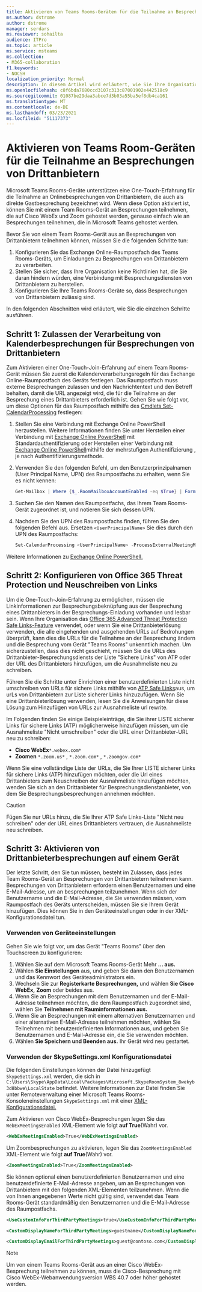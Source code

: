 ```yaml
---
title: Aktivieren von Teams Rooms-Geräten für die Teilnahme an Besprechungen von Drittanbietern
ms.author: dstrome
author: dstrome
manager: serdars
ms.reviewer: sohailta
audience: ITPro
ms.topic: article
ms.service: msteams
ms.collection:
- M365-collaboration
f1.keywords:
- NOCSH
localization_priority: Normal
description: In diesem Artikel wird erläutert, wie Sie Ihre Organisation und Teams Rooms-Geräte konfigurieren, um die Teilnahme von Drittanbietern an Cisco WebEx und Zoom zu unterstützen.
ms.openlocfilehash: c8f6bda7680ccd3107c313c87001902e442518c9
ms.sourcegitcommit: 01087be29daa3abce7d3b03a55ba5ef8db4ca161
ms.translationtype: MT
ms.contentlocale: de-DE
ms.lasthandoff: 03/23/2021
ms.locfileid: "51117373"
---
```

# <a name="enable-teams-room-devices-to-join-third-party-meetings"></a>Aktivieren von Teams Room-Geräten für die Teilnahme an Besprechungen von Drittanbietern

Microsoft Teams Rooms-Geräte unterstützen eine One-Touch-Erfahrung für die Teilnahme an Onlinebesprechungen von Drittanbietern, die auch als direkte Gastbesprechung bezeichnet wird. Wenn diese Option aktiviert ist, können Sie mit einem Team Rooms-Gerät an Besprechungen teilnehmen, die auf Cisco WebEx und Zoom gehostet werden, genauso einfach wie an Besprechungen teilnehmen, die in Microsoft Teams gehostet werden.

Bevor Sie von einem Team Rooms-Gerät aus an Besprechungen von Drittanbietern teilnehmen können, müssen Sie die folgenden Schritte tun:

1. Konfigurieren Sie das Exchange Online-Raumpostfach des Teams Rooms-Geräts, um Einladungen zu Besprechungen von Drittanbietern zu verarbeiten.
2. Stellen Sie sicher, dass Ihre Organisation keine Richtlinien hat, die Sie daran hindern würden, eine Verbindung mit Besprechungsdiensten von Drittanbietern zu herstellen.
3. Konfigurieren Sie Ihre Teams Rooms-Geräte so, dass Besprechungen von Drittanbietern zulässig sind.

In den folgenden Abschnitten wird erläutert, wie Sie die einzelnen Schritte ausführen.

## <a name="step-1-allow-calendar-invite-processing-for-third-party-meetings"></a>Schritt 1: Zulassen der Verarbeitung von Kalenderbesprechungen für Besprechungen von Drittanbietern

Zum Aktivieren einer One-Touch-Join-Erfahrung auf einem Team Rooms-Gerät müssen Sie zuerst die Kalenderverarbeitungsregeln für das Exchange Online-Raumpostfach des Geräts festlegen. Das Raumpostfach muss externe Besprechungen zulassen und den Nachrichtentext und den Betreff behalten, damit die URL angezeigt wird, die für die Teilnahme an der Besprechung eines Drittanbieters erforderlich ist. Gehen Sie wie folgt vor, um diese Optionen für das Raumpostfach mithilfe des [Cmdlets Set-CalendarProcessing](/powershell/module/exchange/set-calendarprocessing?view=exchange-ps.) festlegen:

1. Stellen Sie eine Verbindung mit Exchange Online PowerShell herzustellen. Weitere Informationen finden Sie unter Herstellen einer Verbindung mit [Exchange Online PowerShell](/powershell/exchange/connect-to-exchange-online-powershell?view=exchange-ps) mit Standardauthentifizierung oder Herstellen einer Verbindung mit [Exchange Online PowerShell](/powershell/exchange/mfa-connect-to-exchange-online-powershell?view=exchange-ps)mithilfe der mehrstufigen Authentifizierung , je nach Authentifizierungsmethode.

2. Verwenden Sie den folgenden Befehl, um den Benutzerprinzipalnamen (User Principal Name, UPN) des Raumpostfachs zu erhalten, wenn Sie es nicht kennen:

    ```powershell
    Get-Mailbox | Where {$_.RoomMailboxAccountEnabled -eq $True} | Format-Table Name, UserPrincipalName
    ```
    
3. Suchen Sie den Namen des Raumpostfachs, das Ihrem Team Rooms-Gerät zugeordnet ist, und notieren Sie sich dessen UPN.

4. Nachdem Sie den UPN des Raumpostfachs finden, führen Sie den folgenden Befehl aus. Ersetzen `<UserPrincipalName>` Sie dies durch den UPN des Raumpostfachs:

    ```powershell
    Set-CalendarProcessing <UserPrincipalName> -ProcessExternalMeetingMessages $True -DeleteComments $False -DeleteSubject $False
    ```

Weitere Informationen zu [Exchange Online PowerShell.](/powershell/exchange/exchange-online-powershell?view=exchange-ps)

## <a name="step-2-configure-office-365-threat-protection-and-link-rewrite"></a>Schritt 2: Konfigurieren von Office 365 Threat Protection und Neuschreiben von Links

Um die One-Touch-Join-Erfahrung zu ermöglichen, müssen die Linkinformationen zur Besprechungsbeknüpfung aus der Besprechung eines Drittanbieters in der Besprechungs-Einladung vorhanden und lesbar sein. Wenn Ihre Organisation das [Office 365 Advanced Threat Protection Safe Links-Feature](/microsoft-365/security/office-365-security/atp-safe-links) verwendet, oder wenn Sie eine Drittanbieterlösung verwenden, die alle eingehenden und ausgehenden URLs auf Bedrohungen überprüft, kann dies die URLs für die Teilnahme an der Besprechung ändern und die Besprechung vom Gerät "Teams Rooms" unkenntlich machen. Um sicherzustellen, dass dies nicht geschieht, müssen Sie die URLs des Drittanbieter-Besprechungsdiensts der Liste "Sichere Links" von ATP oder der URL des Drittanbieters hinzufügen, um die Ausnahmeliste neu zu schreiben.

Führen Sie die Schritte unter Einrichten einer benutzerdefinierten Liste nicht umschreiben von URLs für sichere Links mithilfe von [ATP Safe Links](/microsoft-365/security/office-365-security/set-up-a-custom-do-not-rewrite-urls-list-with-atp?view=o365-worldwide)aus, um urLs von Drittanbietern zur Liste sicherer Links hinzuzufügen. Wenn Sie eine Drittanbieterlösung verwenden, lesen Sie die Anweisungen für diese Lösung zum Hinzufügen von URLs zur Ausnahmeliste url rewrite.

Im Folgenden finden Sie einige Beispieleinträge, die Sie ihrer LISTE sicherer Links für sichere Links (ATP) möglicherweise hinzufügen müssen, um die Ausnahmeliste "Nicht umschreiben" oder die URL einer Drittanbieter-URL neu zu schreiben:

- **Cisco WebEx**`*.webex.com*`
- **Zoomen** `*.zoom.us*` , `*.zoom.com*` , `*.zoomgov.com*`

Wenn Sie eine vollständige Liste der URLs, die Sie Ihrer LISTE sicherer Links für sichere Links (ATP) hinzufügen möchten, oder die Url eines Drittanbieters zum Neuschreiben der Ausnahmeliste hinzufügen möchten, wenden Sie sich an den Drittanbieter für Besprechungsdienstanbieter, von dem Sie Besprechungsbesprechungen annehmen möchten. 

> [!CAUTION]
> Fügen Sie nur URLs hinzu, die Sie Ihrer ATP Safe Links-Liste "Nicht neu schreiben" oder der URL eines Drittanbieters vertrauen, die Ausnahmeliste neu schreiben.

## <a name="step-3-enable-third-party-meetings-on-device"></a>Schritt 3: Aktivieren von Drittanbieterbesprechungen auf einem Gerät

Der letzte Schritt, den Sie tun müssen, besteht im Zulassen, dass jedes Team Rooms-Gerät an Besprechungen von Drittanbietern teilnehmen kann. Besprechungen von Drittanbietern erfordern einen Benutzernamen und eine E-Mail-Adresse, um an besprechungen teilzunehmen. Wenn sich der Benutzername und die E-Mail-Adresse, die Sie verwenden müssen, vom Raumpostfach des Geräts unterscheiden, müssen Sie sie Ihrem Gerät hinzufügen. Dies können Sie in den Geräteeinstellungen oder in der XML-Konfigurationsdatei tun.

### <a name="use-device-settings"></a>Verwenden von Geräteeinstellungen

Gehen Sie wie folgt vor, um das Gerät "Teams Rooms" über den Touchscreen zu konfigurieren:

1. Wählen Sie auf dem Microsoft Teams Rooms-Gerät Mehr **... aus.**
2. Wählen **Sie Einstellungen** aus, und geben Sie dann den Benutzernamen und das Kennwort des Geräteadministrators ein.
3. Wechseln Sie zur **Registerkarte Besprechungen,** und wählen **Sie Cisco WebEx,** **Zoom** oder beides aus.
4. Wenn Sie an Besprechungen mit dem Benutzernamen und der E-Mail-Adresse teilnehmen möchten, die dem Raumpostfach zugeordnet sind, wählen Sie **Teilnehmen mit Rauminformationen aus.**
5. Wenn Sie an Besprechungen mit einem alternativen  Benutzernamen und einer alternativen E-Mail-Adresse teilnehmen möchten, wählen Sie Teilnehmen mit benutzerdefinierten Informationen aus, und geben Sie Benutzernamen und E-Mail-Adresse ein, die Sie verwenden möchten.
6. Wählen **Sie Speichern und Beenden aus.** Ihr Gerät wird neu gestartet.

### <a name="use-the-skypesettingsxml-configuration-file"></a>Verwenden der SkypeSettings.xml Konfigurationsdatei

Die folgenden Einstellungen können der Datei hinzugefügt `SkypeSettings.xml` werden, die sich in `C:\Users\Skype\AppData\Local\Packages\Microsoft.SkypeRoomSystem_8wekyb3d8bbwe\LocalState` befindet. Weitere Informationen zur Datei finden Sie unter Remoteverwaltung einer Microsoft Teams Rooms-Konsoleneinstellungen `SkypeSettings.xml` mit einer [XML-Konfigurationsdatei.](xml-config-file.md)

Zum Aktivieren von Cisco WebEx-Besprechungen legen Sie das `WebExMeetingsEnabled` XML-Element wie folgt **auf True**(Wahr) vor.

```xml
<WebExMeetingsEnabled>True</WebExMeetingsEnabled>
```

Um Zoombesprechungen zu aktivieren, legen Sie das `ZoomMeetingsEnabled` XML-Element wie folgt **auf True**(Wahr) vor.

```xml
<ZoomMeetingsEnabled>True</ZoomMeetingsEnabled>
```

Sie können optional einen benutzerdefinierten Benutzernamen und eine benutzerdefinierte E-Mail-Adresse angeben, um an Besprechungen von Drittanbietern mit den folgenden XML-Elementen teilzunehmen. Wenn die von Ihnen angegebenen Werte nicht gültig sind, verwendet das Team Rooms-Gerät standardmäßig den Benutzernamen und die E-Mail-Adresse des Raumpostfachs.

```xml
<UseCustomInfoForThirdPartyMeetings>true</UseCustomInfoForThirdPartyMeetings>

<CustomDisplayNameForThirdPartyMeetings>guestname</CustomDisplayNameForThirdPartyMeetings>

<CustomDisplayEmailForThirdPartyMeetings>guest@contoso.com</CustomDisplayEmailForThirdPartyMeetings>
```

> [!NOTE]
> Um von einem Teams Rooms-Gerät aus an einer Cisco WebEx-Besprechung teilnehmen zu können, muss die Cisco-Besprechung mit Cisco WebEx-Webanwendungsversion WBS 40.7 oder höher gehostet werden.